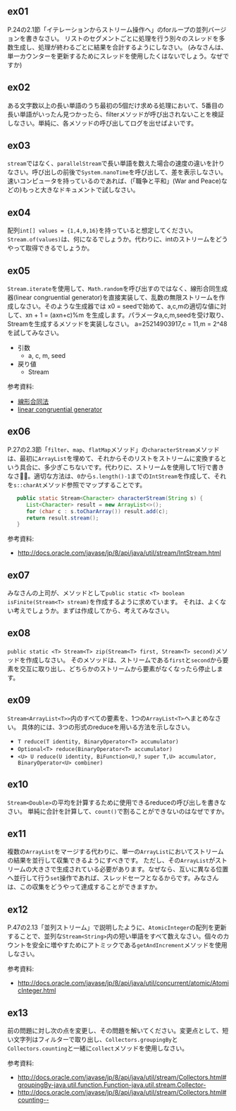 ## ex01

P.24の2.1節「イテレーションからストリーム操作へ」のforループの並列バージョンを書きなさい。
リストのセグメントごとに処理を行う別々のスレッドを多数生成し、処理が終わるごとに結果を合計するようにしなさい。
(みなさんは、単一カウンターを更新するためにスレッドを使用したくはないでしょう。なぜですか)

## ex02

ある文字数以上の長い単語のうち最初の5個だけ求める処理において、5番目の長い単語がいったん見つかったら、filterメソッドが呼び出されないことを検証しなさい。単純に、各メソッドの呼び出してログを出せばよいです。

## ex03

`stream`ではなく、`parallelStream`で長い単語を数えた場合の速度の違いを計りなさい。呼び出しの前後で`System.nanoTime`を呼び出して、差を表示しなさい。速いコンピュータを持っているのであれば、(「職争と平和」(War and Peace)などの)もっと大きなドキュメントで試しなさい。

## ex04

配列`int[] values = {1,4,9,16}`を持っていると想定してください。`Stream.of(values)`は、何になるでしょうか。代わりに、intのストリームをどうやって取得できるでしょうか。

## ex05

`Stream.iterate`を使用して、`Math.random`を呼び出すのではなく、線形合同生成器(linear congruential generator)を直接実装して、乱数の無限ストリームを作成しなさい。そのような生成器では x0 = seedで始めて、a,c,mの適切な値に対して、xn + 1 = (axn+c)%m を生成します。パラメータa,c,m,seedを受け取り、Stream<Long>を生成するメソッドを実装しなさい。
a=25214903917,c = 11,m = 2^48を試してみなさい。

* 引数
  * a, c, m, seed
* 戻り値
  * Stream<Long>

参考資料:

* [線形合同法](http://ja.wikipedia.org/wiki/%E7%B7%9A%E5%BD%A2%E5%90%88%E5%90%8C%E6%B3%95)
* [linear congruential generator](http://en.wikipedia.org/wiki/Linear_congruential_generator)

## ex06

P.27の2.3節「`filter`、`map`、`flatMap`メソッド」の`characterStream`メソッドは、最初に`ArrayList`を埋めて、それからそのリストをストリームに変換するという具合に、多少ぎこちないです。代わりに、ストリームを使用して1行で書きなさい̅。適切な方法は、`0`から`s.length()-1`までの`IntStream`を作成して、それを`s::charAt`メソッド参照でマップすることです。

```java
   public static Stream<Character> characterStream(String s) {
      List<Character> result = new ArrayList<>();
      for (char c : s.toCharArray()) result.add(c);
      return result.stream();
   }
```

参考資料:

* http://docs.oracle.com/javase/jp/8/api/java/util/stream/IntStream.html

## ex07

みなさんの上司が、メソッドとして`public static <T> boolean isFinite(Stream<T> stream)`を作成するように求めています。
それは、よくない考えでしょうか。まずは作成してから、考えてみなさい。

## ex08

`public static <T> Stream<T> zip(Stream<T> first, Stream<T> second)`メソッドを作成しなさい。
そのメソッドは、ストリームである`first`と`second`から要素を交互に取り出し、どちらかのストリームから要素がなくなったら停止します。

## ex09

`Stream<ArrayList<T>>`内のすべての要素を、1つの`ArrayList<T>`へまとめなさい。
具体的には、3つの形式のreduceを用いる方法を示しなさい。

* `T reduce(T identity, BinaryOperator<T> accumulator)`
* `Optional<T> reduce(BinaryOperator<T> accumulator)`
* `<U> U reduce(U identity, BiFunction<U,? super T,U> accumulator, BinaryOperator<U> combiner)`

## ex10

`Stream<Double>`の平均を計算するために使用できるreduceの呼び出しを書きなさい。
単純に合計を計算して、`count()`で割ることができないのはなぜですか。

## ex11

複数の`ArrayList`をマージする代わりに、単一の`ArrayList`においてストリームの結果を並行して収集できるようにすべきです。
ただし、その`ArrayList`がストリームの大きさで生成されている必要があります。なぜなら、互いに異なる位置へ並行して行う`set`操作であれば、スレッドセーフとなるからです。みなさんは、この収集をどうやって達成することができますか。


## ex12

P.47の2.13「並列ストリーム」で説明したように、`AtomicInteger`の配列を更新することで、並列な`Stream<String>`内の短い単語をすべて数えなさい。個々のカウントを安全に増やすためにアトミックである`getAndIncrement`メソッドを使用しなさい。

参考資料:

* http://docs.oracle.com/javase/jp/8/api/java/util/concurrent/atomic/AtomicInteger.html

## ex13

前の問題に対し次の点を変更し、その問題を解いてください。変更点として、短い文字列はフィルターで取り出し、`Collectors.groupingBy`と`Collectors.counting`と一緒に`collect`メソッドを使用しなさい。

参考資料:

* http://docs.oracle.com/javase/jp/8/api/java/util/stream/Collectors.html#groupingBy-java.util.function.Function-java.util.stream.Collector-
* http://docs.oracle.com/javase/jp/8/api/java/util/stream/Collectors.html#counting--

